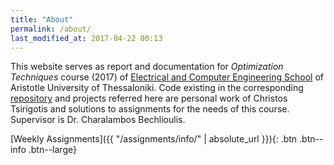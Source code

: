 ```yaml
---
title: "About"
permalink: /about/
last_modified_at: 2017-04-22 00:13
---
```


This website serves as report and documentation for _Optimization Techniques_
course (2017) of [Electrical and Computer Engineering School][ece-auth]
of Aristotle University of Thessaloniki. Code existing in the corresponding
[repository][repo] and projects referred here are personal work of Christos
Tsirigotis and solutions to assignments for the needs of this course. Supervisor
is Dr. Charalambos Bechlioulis.

[Weekly Assignments]({{ "/assignments/info/" | absolute_url }}){: .btn .btn--info .btn--large}

[ece-auth]: http://ee.auth.gr/
[repo]: https://github.com/tsirif/optimization-auth-course
